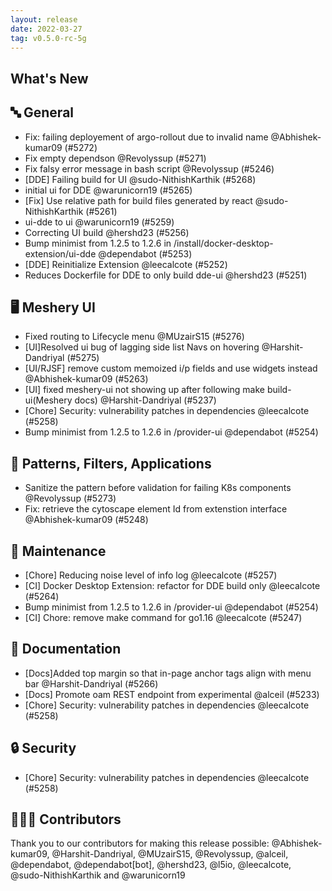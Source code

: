 ```yaml
---
layout: release
date: 2022-03-27
tag: v0.5.0-rc-5g
---
```


## What's New
## 🔤 General
- Fix:  failing deployement of argo-rollout due to invalid name @Abhishek-kumar09 (#5272)
- Fix empty dependson @Revolyssup (#5271)
- Fix falsy error message in bash script @Revolyssup (#5246)
- [DDE] Failing build for UI @sudo-NithishKarthik (#5268)
- initial ui for DDE @warunicorn19 (#5265)
- [Fix] Use relative path for build files generated by react @sudo-NithishKarthik (#5261)
- ui-dde to ui @warunicorn19 (#5259)
- Correcting UI build @hershd23 (#5256)
- Bump minimist from 1.2.5 to 1.2.6 in /install/docker-desktop-extension/ui-dde @dependabot (#5253)
- [DDE] Reinitialize Extension @leecalcote (#5252)
- Reduces Dockerfile for DDE to only build dde-ui @hershd23 (#5251)

## 🖥 Meshery UI

- Fixed routing to Lifecycle menu @MUzairS15 (#5276)
- [UI]Resolved ui bug of lagging side list Navs on hovering @Harshit-Dandriyal (#5275)
- [UI/RJSF] remove custom memoized i/p fields and use widgets instead @Abhishek-kumar09 (#5263)
- [UI] fixed meshery-ui not showing up after following make build-ui(Meshery docs) @Harshit-Dandriyal (#5237)
- [Chore] Security: vulnerability patches in dependencies @leecalcote (#5258)
- Bump minimist from 1.2.5 to 1.2.6 in /provider-ui @dependabot (#5254)

## 🔋 Patterns, Filters, Applications

- Sanitize the pattern before validation for failing K8s components @Revolyssup (#5273)
- Fix: retrieve the cytoscape element Id from extenstion interface @Abhishek-kumar09 (#5248)

## 🧰 Maintenance

- [Chore] Reducing noise level of info log @leecalcote (#5257)
- [CI] Docker Desktop Extension: refactor for DDE build only @leecalcote (#5264)
- Bump minimist from 1.2.5 to 1.2.6 in /provider-ui @dependabot (#5254)
- [CI] Chore: remove make command for go1.16 @leecalcote (#5247)

## 📖 Documentation

- [Docs]Added top margin so that in-page anchor tags align with menu bar @Harshit-Dandriyal (#5266)
- [Docs] Promote oam REST endpoint from experimental @alceil (#5233)
- [Chore] Security: vulnerability patches in dependencies @leecalcote (#5258)

## 🔒 Security

- [Chore] Security: vulnerability patches in dependencies @leecalcote (#5258)

## 👨🏽‍💻 Contributors

Thank you to our contributors for making this release possible:
@Abhishek-kumar09, @Harshit-Dandriyal, @MUzairS15, @Revolyssup, @alceil, @dependabot, @dependabot[bot], @hershd23, @l5io, @leecalcote, @sudo-NithishKarthik and @warunicorn19
